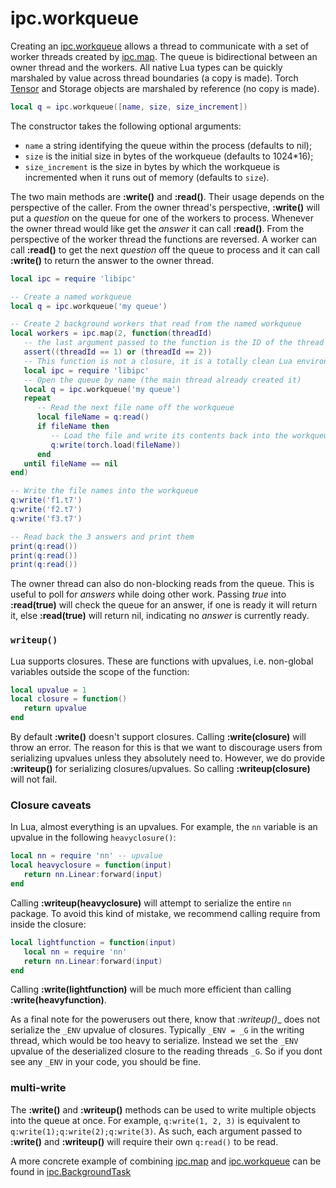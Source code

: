 # ipc.workqueue #

Creating an [ipc.workqueue](workqueue.md) allows a thread to communicate with a set of
worker threads created by [ipc.map](map.md). The queue is bidirectional between
an owner thread and the workers. All native Lua types can be quickly marshaled
by value across thread boundaries (a copy is made).
Torch [Tensor](https://github.com/torch/torch7/blob/master/doc/tensor.md#tensor)
and Storage objects are marshaled by reference (no copy is made).


```lua
local q = ipc.workqueue([name, size, size_increment])
```

The constructor takes the following optional arguments:
 * `name` a string identifying the queue within the process (defaults to nil);
 * `size` is the initial size in bytes of the workqueue (defaults to 1024*16);
 * `size_increment` is the size in bytes by which the workqueue is incremented when it runs out of memory (defaults to `size`).

The two main methods are __:write()__ and __:read()__. Their usage depends
on the perspective of the caller. From the owner thread's perspective,
__:write()__ will put a *question* on the queue for one of the workers to process.
Whenever the owner thread would like get the *answer* it can call __:read()__.
From the perspective of the worker thread the functions are reversed.
A worker can call __:read()__ to get the next *question* off the queue to process and it
can call __:write()__ to return the answer to the owner thread.

```lua
local ipc = require 'libipc'

-- Create a named workqueue
local q = ipc.workqueue('my queue')

-- Create 2 background workers that read from the named workqueue
local workers = ipc.map(2, function(threadId)
   -- the last argument passed to the function is the ID of the thread
   assert((threadId == 1) or (threadId == 2))
   -- This function is not a closure, it is a totally clean Lua environment
   local ipc = require 'libipc'
   -- Open the queue by name (the main thread already created it)
   local q = ipc.workqueue('my queue')
   repeat
      -- Read the next file name off the workqueue
      local fileName = q:read()
      if fileName then
         -- Load the file and write its contents back into the workqueue
         q:write(torch.load(fileName))
      end
   until fileName == nil
end)

-- Write the file names into the workqueue
q:write('f1.t7')
q:write('f2.t7')
q:write('f3.t7')

-- Read back the 3 answers and print them
print(q:read())
print(q:read())
print(q:read())
```

The owner thread can also do non-blocking reads from the queue.
This is useful to poll for *answers* while doing other work.
Passing *true* into __:read(true)__ will check the queue for
an answer, if one is ready it will return it, else __:read(true)__
will return nil, indicating no *answer* is currently ready.

### `writeup()`

Lua supports closures. These are functions with upvalues, i.e. non-global variables outside the scope of the function:

```lua
local upvalue = 1
local closure = function()
   return upvalue
end
```

By default __:write()__ doesn't support closures. Calling __:write(closure)__ will throw an error.
The reason for this is that we want to discourage users from serializing upvalues unless they absolutely need to.
However, we do provide __:writeup()__ for serializing closures/upvalues.
So calling __:writeup(closure)__ will not fail.

### Closure caveats

In Lua, almost everything is an upvalues.
For example, the `nn` variable is an upvalue in the following `heavyclosure()`:

```lua
local nn = require 'nn' -- upvalue
local heavyclosure = function(input)
   return nn.Linear:forward(input)
end
```

Calling __:writeup(heavyclosure)__ will attempt to serialize the entire `nn` package.
To avoid this kind of mistake, we recommend calling require from inside the closure:

```lua
local lightfunction = function(input)
   local nn = require 'nn'
   return nn.Linear:forward(input)
end
```

Calling __:write(lightfunction)__ will be much more efficient than calling __:write(heavyfunction)__.

As a final note for the powerusers out there, know that _:writeup()__ does not serialize the `_ENV` upvalue of closures.
Typically `_ENV = _G` in the writing thread, which would be too heavy to serialize.
Instead we set the `_ENV` upvalue of the deserialized closure to the reading threads `_G`.
So if you dont see any `_ENV` in your code, you should be fine.

### multi-write

The __:write()__ and __:writeup()__ methods can be used to write multiple objects into the queue at once.
For example, `q:write(1, 2, 3)` is equivalent to `q:write(1);q:write(2);q:write(3)`.
As such, each argument passed to __:write()__  and __:writeup()__
will require their own `q:read()` to be read.


A more concrete example of combining [ipc.map](map.md) and [ipc.workqueue](workqueue.md)
can be found in [ipc.BackgroundTask](BackgroundTask.md)

